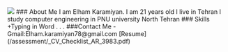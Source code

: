 <img src="https://avatars0.githubusercontent.com/u/69323094?s=400&u=f9a9648c910890e8858f6cf33e21f6afa50635f7&v=4" />
### About Me
I am Elham Karamiyan. 
I am 21 years old 
I live in Tehran 
I study computer engineering in PNU university North Tehran
### Skills
 +Typing in Word
.
.
.
###Contact Me
- Gmail:Elham.karamiyan78@gmail.com
[Resume](/assessment/_CV_Checklist_AR_3983.pdf)
